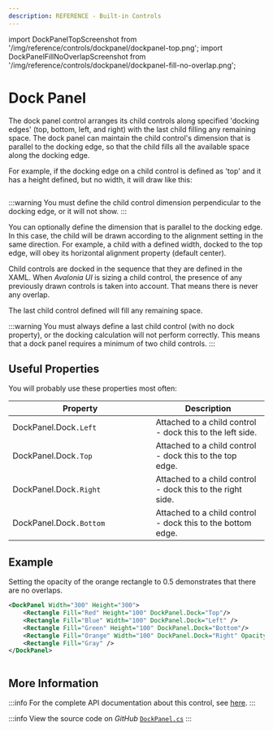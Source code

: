 ```yaml
---
description: REFERENCE - Built-in Controls
---
```


import DockPanelTopScreenshot from '/img/reference/controls/dockpanel/dockpanel-top.png';
import DockPanelFillNoOverlapScreenshot from '/img/reference/controls/dockpanel/dockpanel-fill-no-overlap.png'; 

# Dock Panel

The dock panel control arranges its child controls along specified 'docking edges' (top, bottom, left, and right) with the last child filling any remaining space. The dock panel can maintain the child control's dimension that is parallel to the docking edge, so that the child fills all the available space along the docking edge.

For example, if the docking edge on a child control is defined as 'top' and it has a height defined, but no width, it will draw like this:

<img src={DockPanelTopScreenshot} alt=""/>

:::warning
You must define the child control dimension perpendicular to the docking edge, or it will not show.
:::

You can optionally define the dimension that is parallel to the docking edge. In this case, the child will be drawn according to the alignment setting in the same direction. For example, a child with a defined width, docked to the top edge, will obey its horizontal alignment property (default center).

Child controls are docked in the sequence that they are defined in the XAML. When _Avalonia UI_ is sizing a child control, the presence of any previously drawn controls is taken into account. That means there is never any overlap.

The last child control defined will fill any remaining space.

:::warning
You must always define a last child control (with no dock property), or the docking calculation will not perform correctly. This means that a dock panel requires a minimum of two child controls.
:::

## Useful Properties

You will probably use these properties most often:

<table><thead><tr><th width="266">Property</th><th>Description</th></tr></thead><tbody><tr><td>DockPanel.Dock<code>.Left</code></td><td>Attached to a child control - dock this to the left side.</td></tr><tr><td>DockPanel.Dock<code>.Top</code></td><td>Attached to a child control - dock this to the top edge.</td></tr><tr><td>DockPanel.Dock<code>.Right</code></td><td>Attached to a child control - dock this to the right side.</td></tr><tr><td>DockPanel.Dock<code>.Bottom</code></td><td>Attached to a child control - dock this to the bottom edge.</td></tr></tbody></table>

## Example

Setting the opacity of the orange rectangle to 0.5 demonstrates that there are no overlaps.

```xml
<DockPanel Width="300" Height="300">
    <Rectangle Fill="Red" Height="100" DockPanel.Dock="Top"/>
    <Rectangle Fill="Blue" Width="100" DockPanel.Dock="Left" />
    <Rectangle Fill="Green" Height="100" DockPanel.Dock="Bottom"/>
    <Rectangle Fill="Orange" Width="100" DockPanel.Dock="Right" Opacity="0.5"/>
    <Rectangle Fill="Gray" />
</DockPanel>
```

<img src={DockPanelFillNoOverlapScreenshot} alt="" />

## More Information

:::info
For the complete API documentation about this control, see [here](http://reference.avaloniaui.net/api/Avalonia.Controls/DockPanel/).
:::

:::info
View the source code on _GitHub_ [`DockPanel.cs`](https://github.com/AvaloniaUI/Avalonia/blob/master/src/Avalonia.Controls/DockPanel.cs)
:::
